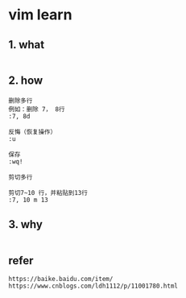 # vim learn

## 1. what

```

```

## 2. how

```
删除多行
例如：删除 7， 8行
:7, 8d

反悔（恢复操作）
:u

保存
:wq!

剪切多行

剪切7~10 行，并粘贴到13行
:7, 10 m 13

```

## 3. why

```

```

## refer

    https://baike.baidu.com/item/
    https://www.cnblogs.com/ldh1112/p/11001780.html